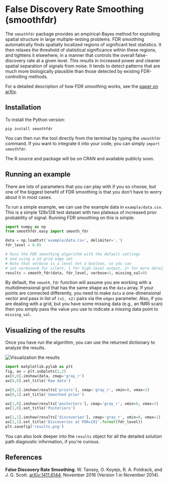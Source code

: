 False Discovery Rate Smoothing (smoothfdr)
==========================================

The `smoothfdr` package provides an empirical-Bayes method for exploiting spatial structure in large multiple-testing problems. FDR smoothing automatically finds spatially localized regions of significant test statistics. It then relaxes the threshold of statistical significance within these regions, and tightens it elsewhere, in a manner that controls the overall false-discovery rate at a given level. This results in increased power and cleaner spatial separation of signals from noise. It tends to detect patterns that are much more biologically plausible than those detected by existing FDR-controlling methods.

For a detailed description of how FDR smoothing works, see the [paper on arXiv](http://arxiv.org/abs/1411.6144).

Installation
------------

To install the Python version:

```
pip install smoothfdr
```

You can then run the tool directly from the terminal by typing the `smoothfdr` command. If you want to integrate it into your code, you can simply `import smoothfdr`.

The R source and package will be on CRAN and available publicly soon.


Running an example
------------------

There are lots of parameters that you can play with if you so choose, but one of the biggest benefit of FDR smoothing is that you don't have to worry about it in most cases.

To run a simple example, we can use the example data in `example/data.csv`. This is a simple 128x128 test dataset with two plateaus of increased prior probability of signal. Running FDR smoothing on this is simple:

```python
import numpy as np
from smoothfdr.easy import smooth_fdr

data = np.loadtxt('example/data.csv', delimiter=',')
fdr_level = 0.05

# Runs the FDR smoothing algorithm with the default settings
# and using a 2d grid edge set
# Note that verbose is a level not a boolean, so you can
# set verbose=0 for silent, 1 for high-level output, 2+ for more details
results = smooth_fdr(data, fdr_level, verbose=5, missing_val=0)
```

By default, the `smooth_fdr` function will assume you are working with a multidimensional grid that has the same shape as the `data` array. If your points are connected differently, you need to make `data` a one-dimensional vector and pass in list of `(x1, x2)` pairs via the `edges` parameter. Also, if you are dealing with a grid, but you have some missing data (e.g., an fMRI scan) then you simply pass the value you use to indicate a missing data point to `missing_val`.


Visualizing of the results
--------------------------

Once you have run the algorithm, you can use the returned dictionary to analyze the results.

![Visualization the results](https://raw.githubusercontent.com/tansey/smoothfdr/master/example/results.png)

```python
import matplotlib.pylab as plt
fig, ax = plt.subplots(2,2)
ax[0,0].imshow(data, cmap='gray_r')
ax[0,0].set_title('Raw data')

ax[0,1].imshow(results['priors'], cmap='gray_r', vmin=0, vmax=1)
ax[0,1].set_title('Smoothed prior')

ax[1,0].imshow(results['posteriors'], cmap='gray_r', vmin=0, vmax=1)
ax[1,0].set_title('Posteriors')

ax[1,1].imshow(results['discoveries'], cmap='gray_r', vmin=0, vmax=1)
ax[1,1].set_title('Discoveries at FDR={0}'.format(fdr_level))
plt.savefig('results.png')
```

You can also look deeper into the `results` object for all the detailed solution path diagnostic information, if you're curious.

References
----------

**False Discovery Rate Smoothing**. W. Tansey, O. Koyejo, R. A. Poldrack, and J. G. Scott. [arXiv:1411.6144](http://arxiv.org/abs/1411.6144), November 2016 (Version 1 in November 2014).



































